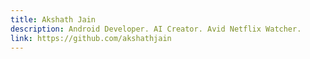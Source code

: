 ```yaml
---
title: Akshath Jain
description: Android Developer. AI Creator. Avid Netflix Watcher.
link: https://github.com/akshathjain
---
```

